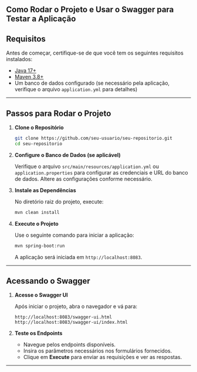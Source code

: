 ## Como Rodar o Projeto e Usar o Swagger para Testar a Aplicação

## Requisitos
Antes de começar, certifique-se de que você tem os seguintes requisitos instalados:

- [Java 17+](https://www.oracle.com/java/technologies/javase/jdk17-archive-downloads.html)
- [Maven 3.8+](https://maven.apache.org/download.cgi)
- Um banco de dados configurado (se necessário pela aplicação, verifique o arquivo `application.yml` para detalhes)

---

## Passos para Rodar o Projeto

1. **Clone o Repositório**

   ```bash
   git clone https://github.com/seu-usuario/seu-repositorio.git
   cd seu-repositorio
   ```

2. **Configure o Banco de Dados (se aplicável)**

   Verifique o arquivo `src/main/resources/application.yml` ou `application.properties` para configurar as credenciais e URL do banco de dados. Altere as configurações conforme necessário.

3. **Instale as Dependências**

   No diretório raiz do projeto, execute:

   ```bash
   mvn clean install
   ```

4. **Execute o Projeto**

   Use o seguinte comando para iniciar a aplicação:

   ```bash
   mvn spring-boot:run
   ```

   A aplicação será iniciada em `http://localhost:8083`.

---

## Acessando o Swagger

1. **Acesse o Swagger UI**

   Após iniciar o projeto, abra o navegador e vá para:

   ```
   http://localhost:8083/swagger-ui.html
   http://localhost:8083/swagger-ui/index.html
   ```

2. **Teste os Endpoints**

   - Navegue pelos endpoints disponíveis.
   - Insira os parâmetros necessários nos formulários fornecidos.
   - Clique em **Execute** para enviar as requisições e ver as respostas.

---
